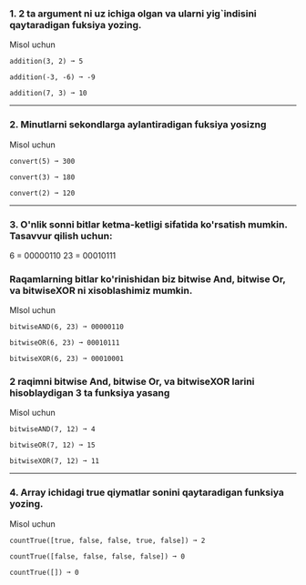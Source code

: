 ### 1.  2 ta argument ni uz ichiga olgan va ularni yig`indisini qaytaradigan fuksiya yozing.


Misol uchun
```
addition(3, 2) ➞ 5

addition(-3, -6) ➞ -9

addition(7, 3) ➞ 10
```
____________________________________________________________________

### 2. Minutlarni sekondlarga aylantiradigan fuksiya yosizng

Misol uchun
```
convert(5) ➞ 300

convert(3) ➞ 180

convert(2) ➞ 120
```

_____________________________________________

### 3. O'nlik sonni bitlar ketma-ketligi sifatida ko'rsatish mumkin. Tasavvur qilish uchun:
6 = 00000110
23 = 00010111

### Raqamlarning bitlar ko'rinishidan biz bitwise And, bitwise Or, va bitwiseXOR ni xisoblashimiz mumkin.
MIsol uchun

```
bitwiseAND(6, 23) ➞ 00000110

bitwiseOR(6, 23) ➞ 00010111

bitwiseXOR(6, 23) ➞ 00010001
```

### 2 raqimni  bitwise And, bitwise Or, va bitwiseXOR larini hisoblaydigan 3 ta funksiya yasang

Misol uchun

```
bitwiseAND(7, 12) ➞ 4

bitwiseOR(7, 12) ➞ 15

bitwiseXOR(7, 12) ➞ 11
```



_________________________________________________________

### 4. Array ichidagi true qiymatlar sonini qaytaradigan funksiya yozing.

Misol uchun 

```
countTrue([true, false, false, true, false]) ➞ 2

countTrue([false, false, false, false]) ➞ 0

countTrue([]) ➞ 0
```
